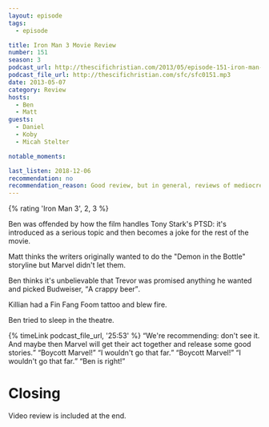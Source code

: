 ```yaml
---
layout: episode
tags:
  - episode

title: Iron Man 3 Movie Review
number: 151
season: 3
podcast_url: http://thescifichristian.com/2013/05/episode-151-iron-man-3-movie-review/
podcast_file_url: http://thescifichristian.com/sfc/sfc0151.mp3
date: 2013-05-07
category: Review
hosts:
  - Ben
  - Matt
guests:
  - Daniel
  - Koby
  - Micah Stelter

notable_moments:

last_listen: 2018-12-06
recommendation: no
recommendation_reason: Good review, but in general, reviews of mediocre movies aren't super interesting.
---
```

{% rating 'Iron Man 3', 2, 3 %}

Ben was offended by how the film handles Tony Stark's PTSD: it's introduced as a serious topic and then becomes a joke for the rest of the movie. 

Matt thinks the writers originally wanted to do the "Demon in the Bottle" storyline but Marvel didn't let them.

Ben thinks it's unbelievable that Trevor was promised anything he wanted and picked Budweiser, <q class="ben inline">A crappy beer</q>.

Killian had a Fin Fang Foom tattoo and blew fire. 

Ben tried to sleep in the theatre.


<div class="quote">
  {% timeLink podcast_file_url, '25:53' %}
  <q class="matt">We're recommending: don't see it. And maybe then Marvel will get their act together and release some good stories.</q>
  <q class="ben">Boycott Marvel!</q>
  <q class="matt">I wouldn't go that far.</q>
  <q class="ben">Boycott Marvel!</q>
  <q class="matt">I wouldn't go that far.</q>
  <q class="ben">Ben is right!</q>
</div>


# Closing
Video review is included at the end.